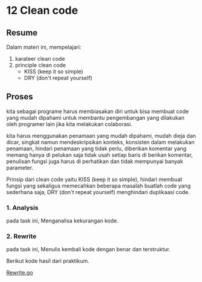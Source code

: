 # 12 Clean code

## Resume
Dalam materi ini, mempelajari:
 
1. karateer clean code
2. principle clean code
   - KISS (keep it so simple)
   - DRY (don't repeat yourself)

## Proses
kita sebagai programe harus membiasakan diri untuk bisa membuat code yang mudah dipahami untuk membantu pengembangan yang dilakukan oleh programer lain jika kita melakukan colaborasi. 

kita harus menggunakan penamaan yang mudah dipahami, mudah dieja dan dicar, singkat namun mendeskripsikan konteks, konsisten dalam melakukan penamaan, hindari penamaan yang tidak perlu, diberikan komentar yang memang hanya di pelukan saja tidak usah setiap baris di berikan komentar, penulisan fungsi juga harus di perhatikan dan tidak mempunyai banyak parameter.

Prinsip dari clean code yaitu KISS (keep it so simple), hindari membuat fungsi yang sekaligus memecahkan beberapa masalah buatlah code yang sederhana saja, DRY (don't repeat yourself) menghindari duplikaasi code.


### 1. Analysis
pada task ini, Menganalisa kekurangan kode.


### 2. Rewrite
pada task ini, Menulis kembali kode dengan benar dan terstruktur.

Berikut kode hasil dari praktikum.

[Rewrite.go](https://github.com/maharaniramadani/go_maharani_ramadani/blob/129d89eabc1e2f6af77d4538ed4e88bff1e718c4/12_Clean%20code/Praktikum/rewrite.go)
